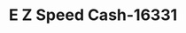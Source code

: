 ---
f_zip-code: 71457
f_state-code: LA
title: E Z Speed Cash-16331
f_phone: 318-357-8200
f_city-only: Natchitoches
f_address: 808 1/2 Keyser Ave Natchitoches
f_location-unique-id: '16331'
slug: e-z-speed-cash-16331
updated-on: '2024-05-30T13:46:58.046Z'
created-on: '2024-05-30T13:36:59.803Z'
published-on: '2024-05-30T13:54:32.469Z'
f_city-state: cms/city/natchitoches-la.md
f_company: cms/company/e-z-speed-cash.md
f_state: cms/state/louisiana.md
layout: '[payday-loan].html'
tags: payday-loan
---